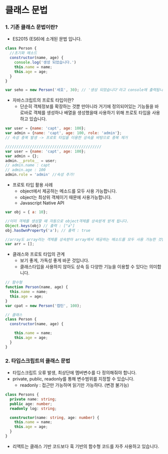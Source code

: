 # 클래스 문법



### 1. 기존 클래스 문법이란?

- ES2015 (ES6)에 소개된 문법 입니다.

```javascript
class Person {
  //초기화 메소드
  constructor(name, age) {
    console.log('생성 되었습니다.')
    this.name = name;
    this.age = age;
  }
}

var seho = new Person('세호', 30); // '생성 되었습니다'라고 console에 출력됩니다.
```



- 자바스크립트의 프로토 타입이란?
  - 단순히 객체정보를 확장하는 것뿐 만아니라 거기에 정의되어있는 기능들을 바로바로 객체를 생성하나 배열을 생성했을때 사용하기 위해 프로토 타입을 사용하고 있습니다.

```javascript
var user = {name: 'capt', age: 100};
var admin = {name: 'capt', age: 100, role: 'admin'}; 
// 속성 중복 발생 -> 프로토 타입을 이용한 상속을 바탕으로 중복 제거
```

```javascript
///////////////////////////////////////////
var user = {name: 'capt', age: 100};
var admin = {};
admin.__proto__ = user;
// admin.name : capt
// admin.age : 100
admin.role = 'admin' //속성 추가!
```



- 프로토 타입 활용 사례
  - object에서 제공하는 메소드를 모두 사용 가능합니다.
  - object는 최상위 객체이기 때문에 사용가능합니다.
  - Javascript Native API

```javascript
var obj = { a: 10};

//이미 객체를 생성할 때 자동으로 object객체를 상속받게 받게 됩니다.
Object.keys(obj) // 출력 : ["a"]
obj.hasOwnProperty('a'); // 출력 : true

//array도 array라는 객체를 상속받아 array에서 제공하는 메소드를 모두 사용 가능한 것입니다.
var arr = [];
```



- 클래스와 프로토 타입의 관계
  - 보기 좋게, 가독성 좋게 바꾼 것입니다.
  - 클래스타입을 사용하지 않아도 상속 등 다양한 기능을 이용할 수 있다는 의미합니다.

```javascript
// 함수형
function Person(name, age) {
  this.name = name;
  this.age = age;
}
var cpat = new Person('캡틴', 100);

// 클래스
class Person {
  constructor(name, age) {

    this.name = name;
    this.age = age;
  }
}
```



### 2. 타입스크립트의 클래스 문법

- 타입스크립트 오류 발생, 최상단에 멤버변수를 다 정의해줘야 합니다.
- private, public, readonly를 통해 변수범위를 지정할 수 있습니다.
  - readonly : 접근만 가능하며 읽기만 가능하다. (변경 불가능)

```typescript
class Persons {
  private name: string;
  public age: number;
  readonly log: string;

  constructor(name: string, age: number) {
    this.name = name;
    this.age = age;
  }
}
```

- 리액트는 클래스 기반 코드보다 훅 기반의 함수형 코드를 자주 사용하고 있습니다.

